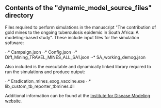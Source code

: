 ## Contents of the "dynamic_model_source_files" directory

Files required to perform simulations in the manuscript "The contribution of gold mines to the ongoing tuberculosis epidemic in South Africa: A modeling-based study". These include input files for the simulation software:

⋅⋅* Campaign.json
⋅⋅* Config.json
⋅⋅* Diff_Mining_TRAVEL_MINES_ALL_SA1.json
⋅⋅* SA_working_demog.json

Also included is the executable and dynamically linked library required to run the simulations and produce output: 

⋅⋅* Eradication_mines_exog_vaccine.exe
⋅⋅* lib_custom_tb_reporter_tbmines.dll

Additional information can be found at the [Institute for Disease Modeling website](http://idmod.org/documentation).
